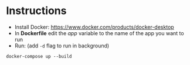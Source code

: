 # Instructions
- Install Docker: https://www.docker.com/products/docker-desktop
- In **Dockerfile** edit the *app* variable to the name of the app you want to run
- Run: (add `-d` flag to run in background)
```
docker-compose up --build
```
